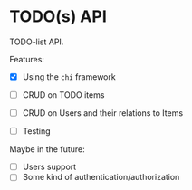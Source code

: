 # TODO(s) API

TODO-list API.

Features:

- [x] Using the `chi` framework
- [ ] CRUD on TODO items
- [ ] CRUD on Users and their relations to Items
- [ ] Testing


Maybe in the future:

- [ ] Users support
- [ ] Some kind of authentication/authorization
